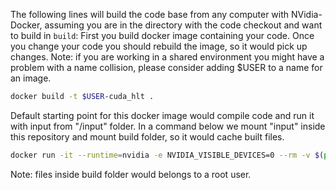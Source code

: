 The following lines will build the code base from any computer with NVidia-Docker, assuming you are in the directory with the code checkout and want to build in `build`:
First you build docker image containing your code. Once you change your code you should rebuild the image, so it would pick up changes. 
Note: if you are working in a shared environment you might have a problem with a name collision, please consider adding $USER to a name for an image.
```bash
docker build -t $USER-cuda_hlt .
```
Default starting point for this docker image would compile code and run it with input from "/input" folder. In a command below we mount "input" inside this repository and mount build folder, so it would cache built files.
```bash
docker run -it --runtime=nvidia -e NVIDIA_VISIBLE_DEVICES=0 --rm -v $(pwd)/build:/app/build -v $(pwd)/input:/input $USER-cuda_hlt
```
Note: files inside build folder would belongs to a root user.
